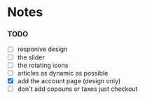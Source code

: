 # Notes

### TODO
- [ ] responive design
- [ ] the slider
- [ ] the rotating icons
- [ ] articles as dynamic as possible
- [x] add the account page (design only)
- [ ] don't add copouns or taxes just checkout
